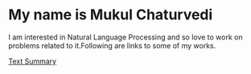 <html>
<body>

<h1>My name is Mukul Chaturvedi</h1>

<p>I am interested in Natural Language Processing and so love to work on problems related to it.Following are links to some of my works.</p>

<a href="https://www.coursera.org/learn/intro-self-driving-cars/lecture/RQCqM/lesson-3-software-architecture">Text Summary</a>
</body>
</html>
